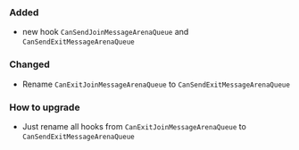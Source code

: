 ### Added
- new hook `CanSendJoinMessageArenaQueue` and `CanSendExitMessageArenaQueue`

### Changed
- Rename `CanExitJoinMessageArenaQueue` to `CanSendExitMessageArenaQueue`

### How to upgrade
- Just rename all hooks from `CanExitJoinMessageArenaQueue` to `CanSendExitMessageArenaQueue`
